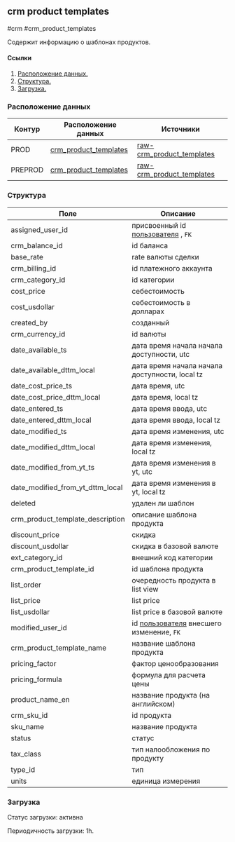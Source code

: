 ## crm product templates
#crm #crm_product_templates

Содержит информацию о шаблонах продуктов.


#### Ссылки
1. [Расположение данных.](#расположение-данных)
2. [Структура.](#структура)
3. [Загрузка.](#загрузка)


### Расположение данных

| Контур  | Расположение данных                                                                                                              | Источники                                                                                                                                        |
|---------|----------------------------------------------------------------------------------------------------------------------------------|--------------------------------------------------------------------------------------------------------------------------------------------------|
| PROD    | [crm_product_templates](https://yt.yandex-team.ru/hahn/navigation?path=//home/cloud-dwh/data/prod/ods/crm/crm_product_templates) | [raw-crm_product_templates](https://yt.yandex-team.ru/hahn/navigation?path=//home/cloud-dwh/data/prod/raw/mysql/crm-cloud/cloud8_accounts_audit) |
| PREPROD | [crm_product_templates](https://yt.yandex-team.ru/hahn/navigation?path=//home/cloud-dwh/data/prod/ods/crm/crm_product_templates) | [raw-crm_product_templates](https://yt.yandex-team.ru/hahn/navigation?path=//home/cloud-dwh/data/prod/raw/mysql/crm-cloud/cloud8_accounts_audit) |


### Структура

| Поле                             | Описание                                                                                                                         |
|----------------------------------|----------------------------------------------------------------------------------------------------------------------------------|
| assigned_user_id                 | присвоенный id [пользователя](https://a.yandex-team.ru/arc_vcs/cloud/dwh/nirvana/vh/workflows/ods/yt/crm/crm_users) , `FK`       |
| crm_balance_id                   | id баланса                                                                                                                       |
| base_rate                        | rate валюты сделки                                                                                                               |
| crm_billing_id                   | id платежного аккаунта                                                                                                           |
| crm_category_id                  | id категории                                                                                                                     |
| cost_price                       | себестоимость                                                                                                                    |
| cost_usdollar                    | себестоимость в долларах                                                                                                         |
| created_by                       | созданный                                                                                                                        |
| crm_currency_id                  | id валюты                                                                                                                        |
| date_available_ts                | дата время начала начала доступности, utc                                                                                        |
| date_available_dttm_local        | дата время начала начала доступности, local tz                                                                                   |
| date_cost_price_ts               | дата время, utc                                                                                                                  |
| date_cost_price_dttm_local       | дата время, local tz                                                                                                             |
| date_entered_ts                  | дата время ввода, utc                                                                                                            |
| date_entered_dttm_local          | дата время ввода, local tz                                                                                                       |
| date_modified_ts                 | дата время изменения, utc                                                                                                        |
| date_modified_dttm_local         | дата время изменения, local tz                                                                                                   |
| date_modified_from_yt_ts         | дата время изменения в yt, utc                                                                                                   |
| date_modified_from_yt_dttm_local | дата время изменения в yt, local tz                                                                                              |
| deleted                          | удален ли шаблон                                                                                                                 |
| crm_product_template_description | описание шаблона продукта                                                                                                        |
| discount_price                   | скидка                                                                                                                           |
| discount_usdollar                | скидка в базовой валюте                                                                                                          |
| ext_category_id                  | внешний код категории                                                                                                            |
| crm_product_template_id          | id шаблона продукта                                                                                                              |
| list_order                       | очередность продукта в list view                                                                                                 |
| list_price                       | list price                                                                                                                       |
| list_usdollar                    | list price в базовой валюте                                                                                                      |
| modified_user_id                 | id [пользователя](https://a.yandex-team.ru/arc_vcs/cloud/dwh/nirvana/vh/workflows/ods/yt/crm/crm_users) внесшего изменение, `FK` |
| crm_product_template_name        | название шаблона продукта                                                                                                        |
| pricing_factor                   | фактор ценообразования                                                                                                           |
| pricing_formula                  | формула для расчета цены                                                                                                         |
| product_name_en                  | название продукта (на английском)                                                                                                |
| crm_sku_id                       | id продукта                                                                                                                      |
| sku_name                         | название продукта                                                                                                                |
| status                           | статус                                                                                                                           |
| tax_class                        | тип налообложения по продукту                                                                                                    |
| type_id                          | тип                                                                                                                              |
| units                            | единица измерения                                                                                                                |


### Загрузка
Статус загрузки: активна

Периодичность загрузки: 1h.

